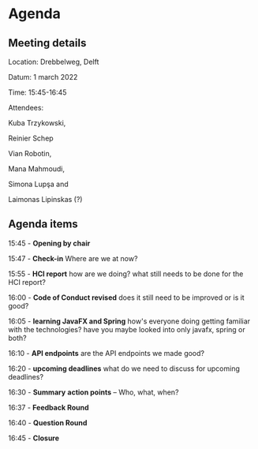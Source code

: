 # Agenda


## Meeting details

Location: 		Drebbelweg, Delft

Datum: 		1 march 2022

Time: 		15:45-16:45

Attendees:		

Kuba Trzykowski, 

Reinier Schep 

Vian Robotin, 

Mana Mahmoudi, 

Simona Lupşa and

Laimonas Lipinskas (?)



## Agenda items

15:45 - **Opening by chair**

15:47 - **Check-in** Where are we at now?

15:55 - **HCI report** how are we doing? what still needs to be done for the HCI report?

16:00 - **Code of Conduct revised** does it still need to be improved or is it good?

16:05 - **learning JavaFX and Spring** how's everyone doing getting familiar with the technologies? have you maybe looked into only javafx, spring or both?

16:10 - **API endpoints** are the API endpoints we made good?

16:20 - **upcoming deadlines** what do we need to discuss for upcoming deadlines?

16:30 - **Summary** **action points** – Who, what, when?

16:37 - **Feedback Round**

16:40 - **Question Round**

16:45 - **Closure**

